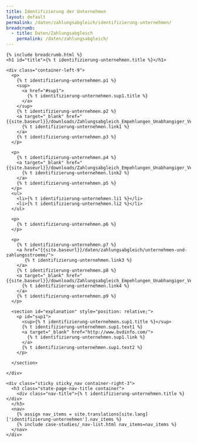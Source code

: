 ```yaml
---
title: Identifizierung der Unternehmen
layout: default
permalink: /daten/zahlungsabgleich/identifizierung-unternehmen/
breadcrumb:
  - title: Daten/Zahlungsabgleich
    permalink: /daten/zahlungsabgleich/
---
```

<link rel="stylesheet" type="text/css" href="{{ site.baseurl_root }}/css/slick-theme.css"/>
<link rel="stylesheet" type="text/css" href="//cdn.jsdelivr.net/jquery.slick/1.6.0/slick.css"/>

<main class="container-page-wrapper layout-state-pages">
  <section class="container" style="position: relative;">

    {% include breadcrumb.html %}
    <h1 id="title">{% t identifizierung-unternehmen.title %}</h1>

    <div class="container-left-9">
      <p>
        {% t identifizierung-unternehmen.p1 %}
        <sup>
          <a href="#sup1">
            {% t identifizierung-unternehmen.sup1.title %}
          </a>
        </sup>
        {% t identifizierung-unternehmen.p2 %}
        <a target="_blank" href="{{site.baseurl}}/downloads/Zahlungsabgleich_Empehlungen_Unabhangiger_Verwalter.pdf">
          {% t identifizierung-unternehmen.link1 %}
        </a>
        {% t identifizierung-unternehmen.p3 %}
      </p>

      <p>
        {% t identifizierung-unternehmen.p4 %}
        <a target="_blank" href="{{site.baseurl}}/downloads/Zahlungsabgleich_Empehlungen_Unabhangiger_Verwalter.pdf">
          {% t identifizierung-unternehmen.link2 %}
        </a>
        {% t identifizierung-unternehmen.p5 %}
      </p>
      <ul>
        <li>{% t identifizierung-unternehmen.li1 %}</li>
        <li>{% t identifizierung-unternehmen.li2 %}</li>
      </ul>

      <p>
        {% t identifizierung-unternehmen.p6 %}
      </p>

      <p>
        {% t identifizierung-unternehmen.p7 %}
        <a href="{{site.baseurl}}/daten/zahlungsabgleich/unternehmen-und-zahlungsstroeme/">
           {% t identifizierung-unternehmen.link3 %}
        </a>
        {% t identifizierung-unternehmen.p8 %}
        <a target="_blank" href="{{site.baseurl}}/downloads/Zahlungsabgleich_Empehlungen_Unabhangiger_Verwalter.pdf">
          {% t identifizierung-unternehmen.link4 %}
        </a>
        {% t identifizierung-unternehmen.p9 %}
      </p>

      <section id="explanation" style="position: relative;">
        <p id="sup1">
          <sup>{% t identifizierung-unternehmen.sup1.title %}</sup>
          {% t identifizierung-unternehmen.sup1.text1 %}
          <a target="_blank" href="http://www.bvdinfo.com/">
            {% t identifizierung-unternehmen.sup1.link %}
          </a>
          {% t identifizierung-unternehmen.sup1.text2 %}
        </p>

      </section>

    </div>

    <div class="sticky sticky_nav container-right-3">
      <h3 class="state-page-nav-title container">
        <div class="nav-title">{% t identifizierung-unternehmen.title %}</div>
      </h3>
      <nav>
        {% assign nav_items = site.translations[site.lang]['identifizierung-unternehmen'].nav_items %}
        {% include case-studies/_nav-list.html nav_items=nav_items %}
      </nav>
    </div>

  </section>
</main>

<script src="https://ajax.googleapis.com/ajax/libs/jquery/1.12.4/jquery.min.js"></script>
<script type="text/javascript" src="//cdn.jsdelivr.net/jquery.slick/1.6.0/slick.min.js"></script>
<script type="text/javascript" src="{{ site.baseurl_root }}/js/lib/static.min.js" charset="utf-8"></script>
